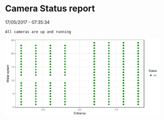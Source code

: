 Camera Status report
================
17/05/2017 - 07:35:34

    All cameras are up and running

![](camreport_files/figure-markdown_github/unnamed-chunk-2-1.png)
